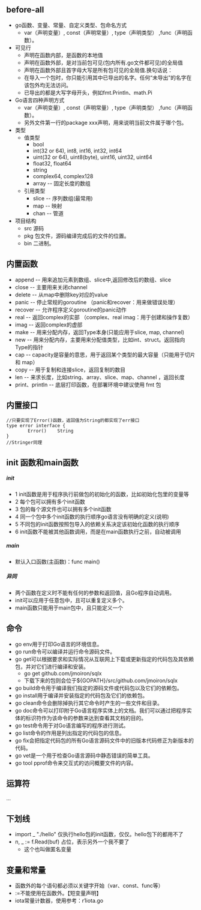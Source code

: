 ## before-all
* go函数、变量、常量、自定义类型、包命名方式
    *  var（声明变量）, const（声明常量）, type（声明类型） ,func（声明函数）。
* 可见行
    * 声明在函数内部，是函数的本地值
    * 声明在函数外部，是对当前包可见(包内所有.go文件都可见)的全局值
    * 声明在函数外部且首字母大写是所有包可见的全局值.换句话说：
    * 在导入一个包时，你只能引用其中已导出的名字。任何“未导出”的名字在该包外均无法访问。
    * 已导出的都是大写字母开头，例如fmt.Println、math.Pi
* Go语言四种声明方式
    * var（声明变量）, const（声明常量）, type（声明类型） ,func（声明函数）。
    * 另外文件第一行的package xxx声明，用来说明当前文件属于哪个包。
* 类型
    * 值类型
        * bool
        * int(32 or 64), int8, int16, int32, int64
        * uint(32 or 64), uint8(byte), uint16, uint32, uint64
        * float32, float64
        * string
        * complex64, complex128
        * array    -- 固定长度的数组
    * 引用类型
        * slice   -- 序列数组(最常用)
        * map     -- 映射
        * chan    -- 管道
* 项目结构
    * src 源码
    * pkg 包文件，源码编译完成后的文件的位置。
    * bin 二进制。

## 内置函数 
* append          -- 用来追加元素到数组、slice中,返回修改后的数组、slice
* close           -- 主要用来关闭channel
* delete            -- 从map中删除key对应的value
* panic            -- 停止常规的goroutine  （panic和recover：用来做错误处理）
* recover         -- 允许程序定义goroutine的panic动作
* real            -- 返回complex的实部   （complex、real imag：用于创建和操作复数）
* imag            -- 返回complex的虚部
* make            -- 用来分配内存，返回Type本身(只能应用于slice, map, channel)
* new                -- 用来分配内存，主要用来分配值类型，比如int、struct。返回指向Type的指针
* cap                -- capacity是容量的意思，用于返回某个类型的最大容量（只能用于切片和 map）
* copy            -- 用于复制和连接slice，返回复制的数目
* len                -- 来求长度，比如string、array、slice、map、channel ，返回长度
* print、println     -- 底层打印函数，在部署环境中建议使用 fmt 包

## 内置接口
```
//只要实现了Error()函数，返回值为String的都实现了err接口
type error interface { 
        Error()    String
}
//Stringer同理
```

## init 函数和main函数
##### init
*  1 init函数是用于程序执行前做包的初始化的函数，比如初始化包里的变量等
*  2 每个包可以拥有多个init函数
*  3 包的每个源文件也可以拥有多个init函数
*  4 同一个包中多个init函数的执行顺序go语言没有明确的定义(说明)
*  5 不同包的init函数按照包导入的依赖关系决定该初始化函数的执行顺序
*  6 init函数不能被其他函数调用，而是在main函数执行之前，自动被调用
##### main
* 默认入口函数(主函数)：func main()
##### 异同
* 两个函数在定义时不能有任何的参数和返回值，且Go程序自动调用。
* init可以应用于任意包中，且可以重复定义多个。
* main函数只能用于main包中，且只能定义一个

## 命令
* go env用于打印Go语言的环境信息。
* go run命令可以编译并运行命令源码文件。
* go get可以根据要求和实际情况从互联网上下载或更新指定的代码包及其依赖包，并对它们进行编译和安装。
  * go get github.com/jmoiron/sqlx
  * 下载下来的包则会位于${GOPATH}/src/github.com/jmoiron/sqlx
* go build命令用于编译我们指定的源码文件或代码包以及它们的依赖包。
* go install用于编译并安装指定的代码包及它们的依赖包。
* go clean命令会删除掉执行其它命令时产生的一些文件和目录。
* go doc命令可以打印附于Go语言程序实体上的文档。我们可以通过把程序实体的标识符作为该命令的参数来达到查看其文档的目的。
* go test命令用于对Go语言编写的程序进行测试。
* go list命令的作用是列出指定的代码包的信息。
* go fix会把指定代码包的所有Go语言源码文件中的旧版本代码修正为新版本的代码。
* go vet是一个用于检查Go语言源码中静态错误的简单工具。
* go tool pprof命令来交互式的访问概要文件的内容。

## 运算符
...

## 下划线
* import _ "./hello" 仅执行hello包的init函数，仅仅。hello包下的都用不了
* n, _ := f.Read(buf) 占位，表示另外一个我不要了
  * 这个也叫做匿名变量

## 变量和常量
* 函数外的每个语句都必须以关键字开始（var、const、func等）
* :=不能使用在函数外。【短变量声明】
* iota常量计数器，使用参考：r1iota.go